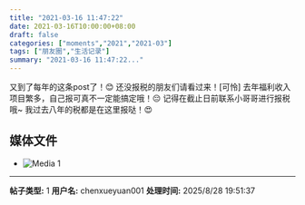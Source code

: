 ```yaml
---
title: "2021-03-16 11:47:22"
date: 2021-03-16T10:00:00+08:00
draft: false
categories: ["moments","2021","2021-03"]
tags: ["朋友圈","生活记录"]
summary: "2021-03-16 11:47:22..."
---
```


又到了每年的这条post了！😊
还没报税的朋友们请看过来！[可怜]
去年福利收入项目繁多，自己报可真不一定能搞定哦！😔
记得在截止日前联系小哥哥进行报税哦~
我过去八年的税都是在这里报哒！😍

## 媒体文件

- ![Media 1](/Moments/photos/2021-03-16/202103161147220.jpg)

---

**帖子类型:** 1
**用户名:** chenxueyuan001
**处理时间:** 2025/8/28 19:51:37